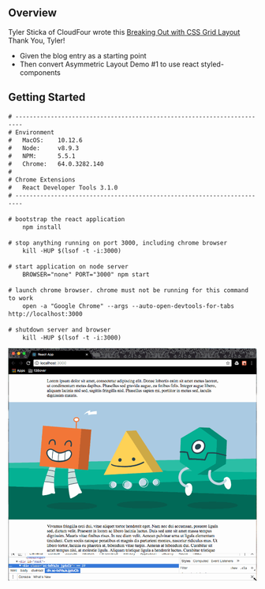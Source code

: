 Overview
---
Tyler Sticka of CloudFour wrote this [Breaking Out with CSS Grid Layout](https://cloudfour.com/thinks/breaking-out-with-css-grid-layout/) Thank You, Tyler!

* Given the blog entry as a starting point  
* Then convert Asymmetric Layout Demo #1 to use react styled-components

Getting Started
---

```
# ------------------------------------------------------------------------
# Environment
#   MacOS:    10.12.6
#   Node:     v8.9.3
#   NPM:      5.5.1
#   Chrome:   64.0.3282.140
#
# Chrome Extensions
#   React Developer Tools 3.1.0
# ------------------------------------------------------------------------

# bootstrap the react application 
    npm install
    
# stop anything running on port 3000, including chrome browser
    kill -HUP $(lsof -t -i:3000)

# start application on node server
    BROWSER="none" PORT="3000" npm start

# launch chrome browser. chrome must not be running for this command to work
    open -a "Google Chrome" --args --auto-open-devtools-for-tabs http://localhost:3000

# shutdown server and browser
    kill -HUP $(lsof -t -i:3000)
```

![CSS Grid Screenshot](https://github.com/138over/scratch/blob/master/react/mockups/css-grid-react-2/css-grid-react-2.gif)

